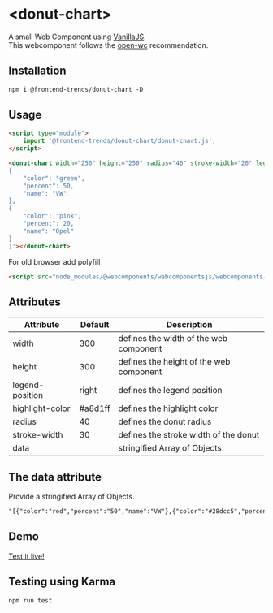 # &lt;donut-chart&gt;

A small Web Component using [VanillaJS](http://vanilla-js.com/). <br/>
This webcomponent follows the [open-wc](https://github.com/open-wc/open-wc) recommendation.

## Installation

```html
npm i @frontend-trends/donut-chart -D
```

## Usage

```html
<script type="module">
    import '@frontend-trends/donut-chart/donut-chart.js';
</script>

<donut-chart width="250" height="250" radius="40" stroke-width="20" legend-position="right" data='[
{
    "color": "green",
    "percent": 50,
    "name": "VW"
},
{
    "color": "pink",
    "percent": 20,
    "name": "Opel"
}
]'></donut-chart>
```

For old browser add polyfill
```html
<script src="node_modules/@webcomponents/webcomponentsjs/webcomponents-bundle.js"></script>
```

## Attributes
| Attribute   |      Default      |  Description |
|----------|-------------|------|
| width |  300 | defines the width of the web component |
| height | 300 | defines the height of the web component |
| legend-position | right | defines the legend position |
| highlight-color | #a8d1ff | defines the highlight color |
| radius | 40 | defines the donut radius |
| stroke-width | 30 | defines the stroke width of the donut |
| data |  | stringified Array of Objects |
    

## The data attribute

Provide a stringified Array of Objects.
```html
"[{"color":"red","percent":"50","name":"VW"},{"color":"#28dcc5","percent":"10","name":"Audi"}]"
```

## Demo
[Test it live!](http://frontend-trends.github.io/donut-chart)

## Testing using Karma

```html
npm run test
```